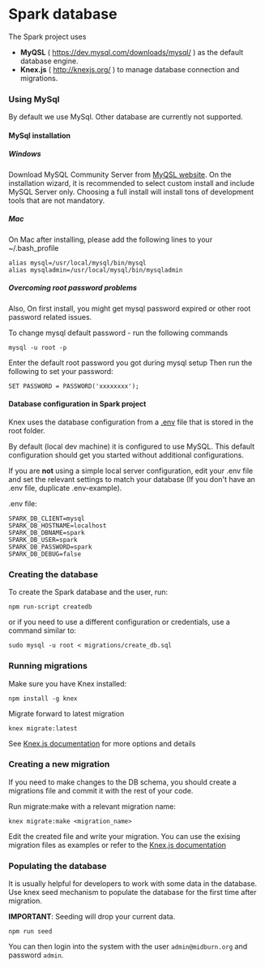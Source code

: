 # Spark database

The Spark project uses 
* **MyQSL** ( https://dev.mysql.com/downloads/mysql/ ) as the default database engine.
* **Knex.js** ( http://knexjs.org/ ) to manage database connection and migrations.

### Using MySql

By default we use MySql. Other database are currently not supported.

#### MySql installation

##### Windows
Download MySQL Community Server from [MyQSL website](https://dev.mysql.com/downloads/mysql/). On the installation wizard, it is recommended to select custom install and include MySQL Server only. Choosing a full install will install tons of development tools that are not mandatory.

##### Mac

On Mac after installing, please add the following lines to your ~/.bash_profile
```shell
alias mysql=/usr/local/mysql/bin/mysql
alias mysqladmin=/usr/local/mysql/bin/mysqladmin
```

##### Overcoming root password problems
Also, On first install, you might get mysql password expired or other root password related issues.

To change mysql default password - run the following commands
```shell
mysql -u root -p
```
Enter the default root password you got during mysql setup
Then run the following to set your password:
```
SET PASSWORD = PASSWORD('xxxxxxxx');
```

#### Database configuration in Spark project

Knex uses the database configuration from a [.env](/.env-example) file that is stored in the root folder.

By default (local dev machine) it is configured to use MySQL. This default configuration should get you started without additional configurations.

If you are **not** using a simple local server configuration, edit your .env file and set the relevant settings to match your database (If you don't have an .env file, duplicate .env-example).

.env file:

```
SPARK_DB_CLIENT=mysql
SPARK_DB_HOSTNAME=localhost
SPARK_DB_DBNAME=spark
SPARK_DB_USER=spark
SPARK_DB_PASSWORD=spark
SPARK_DB_DEBUG=false
```

### Creating the database

To create the Spark database and the user, run:

```
npm run-script createdb
```

or if you need to use a different configuration or credentials, use a command similar to: 

```shell
sudo mysql -u root < migrations/create_db.sql
```

### Running migrations

Make sure you have Knex installed:

```shell
npm install -g knex
```

Migrate forward to latest migration

```shell
knex migrate:latest
```

See [Knex.js documentation](http://knexjs.org/#Migrations-CLI) for more options and details

### Creating a new migration

If you need to make changes to the DB schema, you should create a migrations file and commit it with the rest of your code.

Run migrate:make with a relevant migration name:

```shell
knex migrate:make <migration_name>
```

Edit the created file and write your migration. You can use the exising migration files as examples or refer to the [Knex.js documentation](http://knexjs.org/#Schema)

### Populating the database

It is usually helpful for developers to work with some data in the database. Use knex seed mechanism to populate the database for the first time after migration.

**IMPORTANT**: Seeding will drop your current data.

```shell
npm run seed
```

You can then login into the system with the user `admin@midburn.org` and password `admin`.
